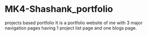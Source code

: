 # MK4-Shashank_portfolio
projects based portfolio
It is a portfolio website of me with 3 major navigation pages having 1 project list page and one blogs page.
